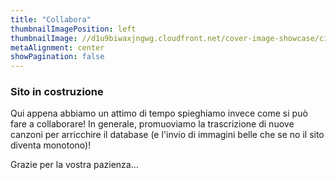 ```yaml
---
title: "Collabora"
thumbnailImagePosition: left
thumbnailImage: //d1u9biwaxjngwg.cloudfront.net/cover-image-showcase/city-750.jpg
metaAlignment: center
showPagination: false
---
```

### Sito in costruzione
Qui appena abbiamo un attimo di tempo spieghiamo invece come si può fare a collaborare! In generale, promuoviamo la trascrizione di nuove canzoni per arricchire il database (e l'invio di immagini belle che se no il sito diventa monotono)!

Grazie per la vostra pazienza...
